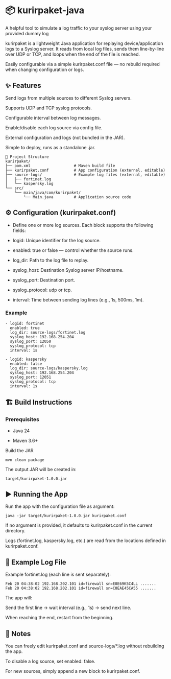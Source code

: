 # 📦 kurirpaket-java

A helpful tool to simulate a log traffic to your syslog server using your provided dummy log

kurirpaket is a lightweight Java application for replaying device/application logs to a Syslog server.
It reads from local log files, sends them line-by-line over UDP or TCP, and loops when the end of the file is reached.

Easily configurable via a simple kurirpaket.conf file — no rebuild required when changing configuration or logs.

## ✨ Features

Send logs from multiple sources to different Syslog servers.

Supports UDP and TCP syslog protocols.

Configurable interval between log messages.

Enable/disable each log source via config file.

External configuration and logs (not bundled in the JAR).

Simple to deploy, runs as a standalone .jar.

```
📂 Project Structure
kurirpaket/
├── pom.xml                   # Maven build file
├── kurirpaket.conf           # App configuration (external, editable)
├── source-logs/              # Example log files (external, editable)
│   ├── fortinet.log
│   └── kaspersky.log
└── src/
    └── main/java/com/kurirpaket/
        └── Main.java         # Application source code
```

## ⚙️ Configuration (kurirpaket.conf)

- Define one or more log sources. Each block supports the following fields:

- logid: Unique identifier for the log source.

- enabled: true or false — control whether the source runs.

- log_dir: Path to the log file to replay.

- syslog_host: Destination Syslog server IP/hostname.

- syslog_port: Destination port.

- syslog_protocol: udp or tcp.

- interval: Time between sending log lines (e.g., 1s, 500ms, 1m).

### Example

```
- logid: fortinet
  enabled: true
  log_dir: source-logs/fortinet.log
  syslog_host: 192.168.254.204
  syslog_port: 12050
  syslog_protocol: tcp
  interval: 1s

- logid: kaspersky
  enabled: false
  log_dir: source-logs/kaspersky.log
  syslog_host: 192.168.254.204
  syslog_port: 12051
  syslog_protocol: tcp
  interval: 1s
```

## 🏗️ Build Instructions
### Prerequisites

- Java 24

- Maven 3.6+

Build the JAR

`mvn clean package`


The output JAR will be created in:

`target/kurirpaket-1.0.0.jar`

## ▶️ Running the App

Run the app with the configuration file as argument:

`java -jar target/kurirpaket-1.0.0.jar kurirpaket.conf`


If no argument is provided, it defaults to kurirpaket.conf in the current directory.

Logs (fortinet.log, kaspersky.log, etc.) are read from the locations defined in kurirpaket.conf.

## 📜 Example Log File

Example fortinet.log (each line is sent separately):

```
Feb 20 04:38:02 192.168.202.101 id=firewall sn=E0E69K5C4LL .......
Feb 20 04:38:02 192.168.202.101 id=firewall sn=C0EAE45CA55 .......
```

The app will:

Send the first line → wait interval (e.g., 1s) → send next line.

When reaching the end, restart from the beginning.

## 📝 Notes

You can freely edit kurirpaket.conf and source-logs/*.log without rebuilding the app.

To disable a log source, set enabled: false.

For new sources, simply append a new block to kurirpaket.conf.
